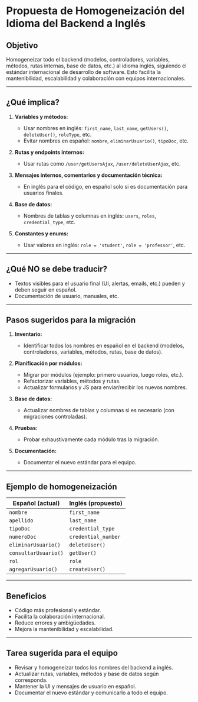 # Propuesta de Homogeneización del Idioma del Backend a Inglés

## Objetivo
Homogeneizar todo el backend (modelos, controladores, variables, métodos, rutas internas, base de datos, etc.) al idioma inglés, siguiendo el estándar internacional de desarrollo de software. Esto facilita la mantenibilidad, escalabilidad y colaboración con equipos internacionales.

---

## ¿Qué implica?

1. **Variables y métodos:**
   - Usar nombres en inglés: `first_name`, `last_name`, `getUsers()`, `deleteUser()`, `roleType`, etc.
   - Evitar nombres en español: `nombre`, `eliminarUsuario()`, `tipoDoc`, etc.

2. **Rutas y endpoints internos:**
   - Usar rutas como `/user/getUsersAjax`, `/user/deleteUserAjax`, etc.

3. **Mensajes internos, comentarios y documentación técnica:**
   - En inglés para el código, en español solo si es documentación para usuarios finales.

4. **Base de datos:**
   - Nombres de tablas y columnas en inglés: `users`, `roles`, `credential_type`, etc.

5. **Constantes y enums:**
   - Usar valores en inglés: `role = 'student'`, `role = 'professor'`, etc.

---

## ¿Qué NO se debe traducir?
- Textos visibles para el usuario final (UI, alertas, emails, etc.) pueden y deben seguir en español.
- Documentación de usuario, manuales, etc.

---

## Pasos sugeridos para la migración

1. **Inventario:**
   - Identificar todos los nombres en español en el backend (modelos, controladores, variables, métodos, rutas, base de datos).

2. **Planificación por módulos:**
   - Migrar por módulos (ejemplo: primero usuarios, luego roles, etc.).
   - Refactorizar variables, métodos y rutas.
   - Actualizar formularios y JS para enviar/recibir los nuevos nombres.

3. **Base de datos:**
   - Actualizar nombres de tablas y columnas si es necesario (con migraciones controladas).

4. **Pruebas:**
   - Probar exhaustivamente cada módulo tras la migración.

5. **Documentación:**
   - Documentar el nuevo estándar para el equipo.

---

## Ejemplo de homogeneización

| Español (actual)      | Inglés (propuesto)      |
|-----------------------|------------------------|
| `nombre`              | `first_name`           |
| `apellido`            | `last_name`            |
| `tipoDoc`             | `credential_type`      |
| `numeroDoc`           | `credential_number`    |
| `eliminarUsuario()`   | `deleteUser()`         |
| `consultarUsuario()`  | `getUser()`            |
| `rol`                 | `role`                 |
| `agregarUsuario()`    | `createUser()`         |

---

## Beneficios
- Código más profesional y estándar.
- Facilita la colaboración internacional.
- Reduce errores y ambigüedades.
- Mejora la mantenibilidad y escalabilidad.

---

## Tarea sugerida para el equipo
- Revisar y homogeneizar todos los nombres del backend a inglés.
- Actualizar rutas, variables, métodos y base de datos según corresponda.
- Mantener la UI y mensajes de usuario en español.
- Documentar el nuevo estándar y comunicarlo a todo el equipo. 